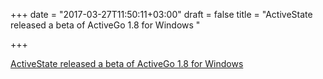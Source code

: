 +++
date = "2017-03-27T11:50:11+03:00"
draft = false
title = "ActiveState released a beta of ActiveGo 1.8 for Windows "

+++

<p><a href="http://docs.activestate.com/activego/1.8/?mkt_tok=eyJpIjoiT1RBNFlUSmpNMkV5WW1FMyIsInQiOiJsbVwvMVprVG5cL0dlOG8xdHBhZlhrQjN6cVEreG5rV3o3WlJRa2lFd3dIYjhTUVE1ZlVtME1aOENNNnFseTgyeU1uQk9wRDMrcFwvS3QzT2o1MTN6djhOOVNBM3g0Slh3TnJhTk82YWEwRkpDWXdzbTl6Tm1namI4RW1IMDgrTWxVRSJ9">ActiveState released a beta of ActiveGo 1.8 for Windows </a></p>